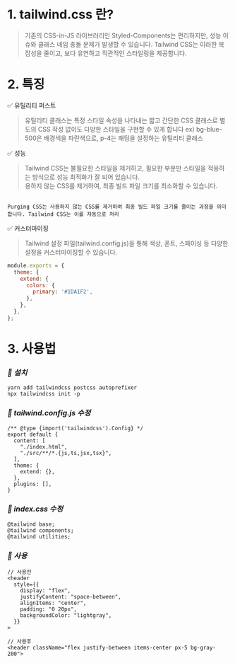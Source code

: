 # 1. tailwind.css 란?
> 기존의 CSS-in-JS 라이브러리인 Styled-Components는 편리하지만, 성능 이슈와 클래스 네임 충돌 문제가 발생할 수 있습니다. Tailwind CSS는 이러한 복잡성을 줄이고, 보다 유연하고 직관적인 스타일링을 제공합니다.


# 2. 특징
✅ 유틸리티 퍼스트 
> 유틸리티 클래스는 특정 스타일 속성을 나타내는 짧고 간단한 CSS 클래스로 별도의 CSS 작성 없이도 다양한 스타일을 구현할 수 있게 합니다  ex) bg-blue-500은 배경색을 파란색으로, p-4는 패딩을 설정하는 유틸리티 클래스

✅ 성능
> Tailwind CSS는 불필요한 스타일을 제거하고, 필요한 부분만 스타일을 적용하는 방식으로 성능 최적화가 잘 되어 있습니다.  
> 용하지 않는 CSS를 제거하여, 최종 빌드 파일 크기를 최소화할 수 있습니다.  
```

Purging CSS는 사용하지 않는 CSS를 제거하여 최종 빌드 파일 크기를 줄이는 과정을 의미합니다. Tailwind CSS는 이를 자동으로 처리

```

✅ 커스터마이징
> Tailwind 설정 파일(tailwind.config.js)을 통해 색상, 폰트, 스페이싱 등 다양한 설정을 커스터마이징할 수 있습니다.    
```js
module.exports = {
  theme: {
    extend: {
      colors: {
        primary: '#1DA1F2',
      },
    },
  },
};
```

# 3. 사용법

### ***📕 설치***
```
yarn add tailwindcss postcss autoprefixer
npx tailwindcss init -p
```

### ***📕 tailwind.config.js 수정***
```
/** @type {import('tailwindcss').Config} */
export default {
  content: [
    "./index.html",
    "./src/**/*.{js,ts,jsx,tsx}",
  ],
  theme: {
    extend: {},
  },
  plugins: [],
}
```

### ***📕 index.css 수정***
```
@tailwind base;
@tailwind components;
@tailwind utilities;
```


### ***📕 사용***
```
// 사용전
<header
  style={{
    display: "flex",
    justifyContent: "space-between",
    alignItems: "center",
    padding: "0 20px",
    backgroundColor: "lightgray",
  }}
>

// 사용후
<header className="flex justify-between items-center px-5 bg-gray-200">
```




